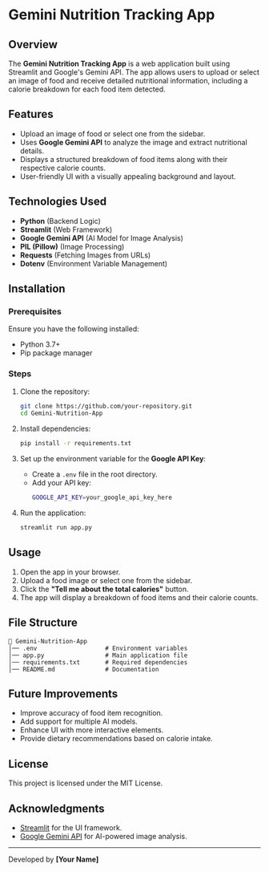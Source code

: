 # Gemini Nutrition Tracking App

## Overview
The **Gemini Nutrition Tracking App** is a web application built using Streamlit and Google's Gemini API. The app allows users to upload or select an image of food and receive detailed nutritional information, including a calorie breakdown for each food item detected.

## Features
- Upload an image of food or select one from the sidebar.
- Uses **Google Gemini API** to analyze the image and extract nutritional details.
- Displays a structured breakdown of food items along with their respective calorie counts.
- User-friendly UI with a visually appealing background and layout.

## Technologies Used
- **Python** (Backend Logic)
- **Streamlit** (Web Framework)
- **Google Gemini API** (AI Model for Image Analysis)
- **PIL (Pillow)** (Image Processing)
- **Requests** (Fetching Images from URLs)
- **Dotenv** (Environment Variable Management)

## Installation
### Prerequisites
Ensure you have the following installed:
- Python 3.7+
- Pip package manager

### Steps
1. Clone the repository:
   ```sh
   git clone https://github.com/your-repository.git
   cd Gemini-Nutrition-App
   ```

2. Install dependencies:
   ```sh
   pip install -r requirements.txt
   ```

3. Set up the environment variable for the **Google API Key**:
   - Create a `.env` file in the root directory.
   - Add your API key:
     ```sh
     GOOGLE_API_KEY=your_google_api_key_here
     ```

4. Run the application:
   ```sh
   streamlit run app.py
   ```

## Usage
1. Open the app in your browser.
2. Upload a food image or select one from the sidebar.
3. Click the **"Tell me about the total calories"** button.
4. The app will display a breakdown of food items and their calorie counts.

## File Structure
```
📂 Gemini-Nutrition-App
│── .env                   # Environment variables
│── app.py                 # Main application file
│── requirements.txt       # Required dependencies
│── README.md              # Documentation
```

## Future Improvements
- Improve accuracy of food item recognition.
- Add support for multiple AI models.
- Enhance UI with more interactive elements.
- Provide dietary recommendations based on calorie intake.

## License
This project is licensed under the MIT License.

## Acknowledgments
- [Streamlit](https://streamlit.io/) for the UI framework.
- [Google Gemini API](https://ai.google.dev/) for AI-powered image analysis.

---
Developed by **[Your Name]**


